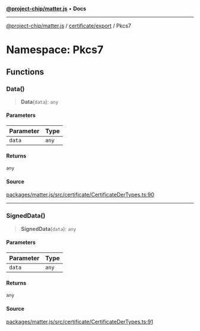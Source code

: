 [**@project-chip/matter.js**](../../../../README.md) • **Docs**

***

[@project-chip/matter.js](../../../../modules.md) / [certificate/export](../../README.md) / Pkcs7

# Namespace: Pkcs7

## Functions

### Data()

> **Data**(`data`): `any`

#### Parameters

| Parameter | Type |
| :------ | :------ |
| `data` | `any` |

#### Returns

`any`

#### Source

[packages/matter.js/src/certificate/CertificateDerTypes.ts:90](https://github.com/project-chip/matter.js/blob/7a8cbb56b87d4ccf34bec5a9a95ab40a1711324f/packages/matter.js/src/certificate/CertificateDerTypes.ts#L90)

***

### SignedData()

> **SignedData**(`data`): `any`

#### Parameters

| Parameter | Type |
| :------ | :------ |
| `data` | `any` |

#### Returns

`any`

#### Source

[packages/matter.js/src/certificate/CertificateDerTypes.ts:91](https://github.com/project-chip/matter.js/blob/7a8cbb56b87d4ccf34bec5a9a95ab40a1711324f/packages/matter.js/src/certificate/CertificateDerTypes.ts#L91)

